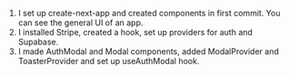 1. I set up create-next-app and created components in first commit. You can see the general UI of an app.
2. I installed Stripe, created a hook, set up providers for auth and Supabase.
3. I made AuthModal and Modal components, added ModalProvider and ToasterProvider and set up useAuthModal hook.
